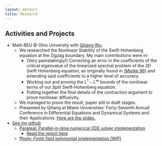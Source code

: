 ```yaml
---
layout: default
title: Research 
---
```


## Activities and Projects

- Math REU @ Ohio University with [Qiliang Wu](https://sites.google.com/view/qwu/).
  - We researched the Nonlinear Stability of the Swift-Hohenberg equation at the
    Zigzag boundary. My main contributions were in:
    - (Very painstakingly!) Correcting an error in the coefficients of the
      critical eigenvalue of the
        linearized spectral problem of the 2D Swift Hohenberg equation, as
        originally found in [(Mielke
        96)](https://link.springer.com/article/10.1007/s002200050230) and
        extending said coefficients to a higher level of accuracy.
    - Working out and proving the $L^1-L^\infty$ bounds of the nonlinear terms
        of our Split Swift-Hohenberg equation.
    - Putting together the final details of the contraction argument to prove
        nonlinear diffusivity.
  - We managed to prove the result, paper still in draft stages.
  - Presented by Qiliang at Miami Universities' Forty-Seventh Annual Conference
    in Differential Equations and Dynamical Systems and their Applications.
    [Here are the slides.](./resources/zigzag.pdf)
- [See my github](https://github.com/abhijit-c)
  - [Parareal: Parallel-in-time numerical ODE solver implementation](https://github.com/abhijit-c/Parareal)
    - [Read the report here](./resources/Parareal.pdf)
  - [ffpoly: Finite field polynomial implementation (WIP)](https://github.com/abhijit-c/ffpoly)
